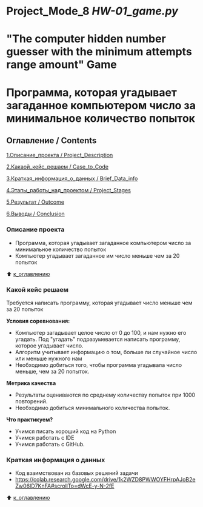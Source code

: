 # Project_Mode_8 _HW-01_game.py_
# "The computer hidden number guesser with the minimum attempts range amount" Game
# Программа, которая угадывает загаданное компьютером число за минимальное количество попыток

## Оглавление / Contents
[1.Описание_проекта / Project_Description](https://github.com/piviki/skillfactory_DS/tree/main/Test_8.1.%20Mode_8%20_HW-01_#Описание-проекта)

[2.Какаой_кейс_решаем / Case_to_Code](https://github.com/piviki/skillfactory_DS/tree/main/Test_8.1.%20Mode_8%20_HW-01_#Какаой-кейс-решаем-/-Case-to-Code)

[3.Краткая_информация_о_данных / Brief_Data_info](https://github.com/piviki/skillfactory_DS/tree/main/Test_8.1.%20Mode_8%20_HW-01_#Краткая-информация-о-данных-/-Brief-Data-info)

[4.Этапы_работы_над_проектом / Project_Stages](https://github.com/piviki/skillfactory_DS/tree/main/Test_8.1.%20Mode_8%20_HW-01_#Этапы-работы-над-проектом-/-Project-Stages)

[5.Результат / Outcome](https://github.com/piviki/skillfactory_DS/tree/main/Test_8.1.%20Mode_8%20_HW-01_#Результат-/-Outcome)

[6.Выводы / Conclusion](https://github.com/piviki/skillfactory_DS/tree/main/Test_8.1.%20Mode_8%20_HW-01_#Выводы-/-Conclusion)

### Описание проекта
- Программа, которая угадывает загаданное компьютером число за минимальное количество попыток
- Компьютер угадывает загаданное им число меньше чем за 20 попыток

:arrow_up: [к_оглавлению](https://github.com/piviki/skillfactory_DS/tree/main/Test_8.1.%20Mode_8%20_HW-01_#Оглавление)

### Какой кейс решаем
Требуется написать программу, которая угадывает число меньше чем за 20 попыток

**Условия соревнования:**
- Компьютер загадывает целое число от 0 до 100, и нам нужно его угадать. Под "угадать" подразумевается написать программу, которое угадывает число.
- Алгоритм учитывает информацию о том, больше ли случайное число или меньше нужного нам
- Необходимо добиться того, чтобы программа угадывала число меньше, чем за 20 попыток.

**Метрика качества**
- Результаты оцениваются по среднему количеству попыток при 1000 повторений. 
- Необходимо добиться минимального количества попыток.

**Что практикуем?**
- Учимся писать хороший код на Python
- Учимся работать с IDE
- Учимся работать с GitHub.

### Краткая информация о данных
- Код взаимствован из базовых решений задачи
- https://colab.research.google.com/drive/1k2WZD8PWWOYFHrpAJoB2eZw06ID7KnFA#scrollTo=dWcE-y-N-2fE

:arrow_up: [к_оглавлению](https://github.com/piviki/skillfactory_DS/tree/main/Test_8.1.%20Mode_8%20_HW-01_#Оглавление)
